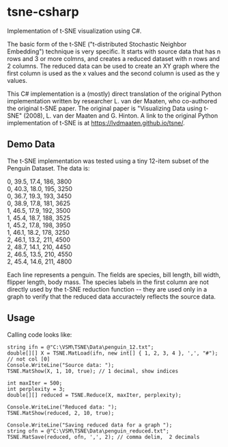 # tsne-csharp
Implementation of t-SNE visualization using C#.

The basic form of the t-SNE ("t-distributed Stochastic Neighbor Embedding") technique is very specific. It starts with source data that has n rows and 3 or more colmns, and creates a reduced dataset with n rows and 2 columns. The reduced data can be used to create an XY graph where the first column is used as the x values and the second column is used as the y values.

This C# implementation is a (mostly) direct translation of the original Python implementation written by researcher L. van der Maaten, who co-authored the original t-SNE paper. The original paper is "Visualizing Data using t-SNE" (2008), L. van der Maaten and G. Hinton. A link to the original Python implementation of t-SNE is at https://lvdmaaten.github.io/tsne/.

## Demo Data

The t-SNE implementation was tested using a tiny 12-item subset of the Penguin Dataset. The data is:

0, 39.5, 17.4, 186, 3800  
0, 40.3, 18.0, 195, 3250  
0, 36.7, 19.3, 193, 3450  
0, 38.9, 17.8, 181, 3625  
1, 46.5, 17.9, 192, 3500  
1, 45.4, 18.7, 188, 3525  
1, 45.2, 17.8, 198, 3950  
1, 46.1, 18.2, 178, 3250  
2, 46.1, 13.2, 211, 4500  
2, 48.7, 14.1, 210, 4450  
2, 46.5, 13.5, 210, 4550  
2, 45.4, 14.6, 211, 4800  

Each line represents a penguin. The fields are species, bill length, bill width, flipper length, body mass. The species labels in the first column are not directly used by the t-SNE reduction function -- they are used only in a graph to verify that the reduced data accuractely reflects the source data.

## Usage

Calling code looks like:

    string ifn = @"C:\VSM\TSNE\Data\penguin_12.txt";  
    double[][] X = TSNE.MatLoad(ifn, new int[] { 1, 2, 3, 4 }, ',', "#"); // not col [0]  
    Console.WriteLine("Source data: ");  
    TSNE.MatShow(X, 1, 10, true); // 1 decimal, show indices  

    int maxIter = 500;  
    int perplexity = 3;  
    double[][] reduced = TSNE.Reduce(X, maxIter, perplexity);  

    Console.WriteLine("Reduced data: ");  
    TSNE.MatShow(reduced, 2, 10, true);  

    Console.WriteLine("Saving reduced data for a graph ");  
    string ofn = @"C:\VSM\TSNE\Data\penguin_reduced.txt";  
    TSNE.MatSave(reduced, ofn, ',', 2); // comma delim,  2 decimals  
